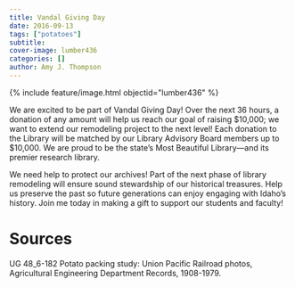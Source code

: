 ```yaml
---
title: Vandal Giving Day
date: 2016-09-13
tags: ["potatoes"]
subtitle: 
cover-image: lumber436
categories: []
author: Amy J. Thompson
---
```


{% include feature/image.html objectid="lumber436" %}

We are excited to be part of Vandal Giving Day! Over the next 36 hours, a donation of any amount will help us reach our goal of raising $10,000; we want to extend our remodeling project to the next level! Each donation to the Library will be matched by our Library Advisory Board members up to $10,000. We are proud to be the state’s Most Beautiful Library—and its premier research library.

We need help to protect our archives! Part of the next phase of library remodeling will ensure sound stewardship of our historical treasures. Help us preserve the past so future generations can enjoy engaging with Idaho’s history. Join me today in making a gift to support our students and faculty!

# Sources

UG 48_6-182 Potato packing study: Union Pacific Railroad photos, Agricultural Engineering Department Records, 1908-1979.